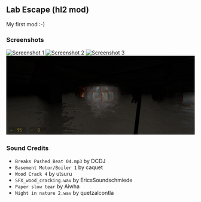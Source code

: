 ## Lab Escape (hl2 mod)

My first mod :-)

### Screenshots

![Screenshot 1](screenshots/sc1.png)
![Screenshot 2](screenshots/sc2.png)
![Screenshot 3](screenshots/sc3.png)
![Screenshot 4](screenshots/sc4.png)

### Sound Credits

- `Breaks Pushed Beat 04.mp3` by DCDJ
- `Basement Motor/Boiler 1` by caquet
- `Wood Crack 4` by utsuru
- `SFX_wood_cracking.wav` by EricsSoundschmiede
- `Paper slow tear` by Aiwha
- `Night in nature 2.wav` by quetzalcontla
